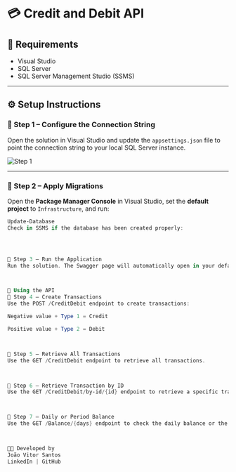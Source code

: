 # 💳 Credit and Debit API

## 🧰 Requirements

- Visual Studio  
- SQL Server  
- SQL Server Management Studio (SSMS)

---

## ⚙️ Setup Instructions

### 🔹 Step 1 – Configure the Connection String

Open the solution in Visual Studio and update the `appsettings.json` file to point the connection string to your local SQL Server instance.

![Step 1](https://github.com/joaovtrsantos/CreditoDebitoAPI/assets/57101445/d0cf6919-64f8-403c-a2b2-89d08b2e2b49)

---

### 🔹 Step 2 – Apply Migrations

Open the **Package Manager Console** in Visual Studio, set the **default project** to `Infrastructure`, and run:

```powershell
Update-Database
Check in SSMS if the database has been created properly:




🔹 Step 3 – Run the Application
Run the solution. The Swagger page will automatically open in your default browser.



🚀 Using the API
🔸 Step 4 – Create Transactions
Use the POST /CreditDebit endpoint to create transactions:

Negative value + Type 1 = Credit

Positive value + Type 2 = Debit



🔸 Step 5 – Retrieve All Transactions
Use the GET /CreditDebit endpoint to retrieve all transactions.



🔸 Step 6 – Retrieve Transaction by ID
Use the GET /CreditDebit/by-id/{id} endpoint to retrieve a specific transaction by its ID.



🔸 Step 7 – Daily or Period Balance
Use the GET /Balance/{days} endpoint to check the daily balance or the balance for a specific number of past days.



👨‍💻 Developed by
João Vitor Santos
LinkedIn | GitHub
